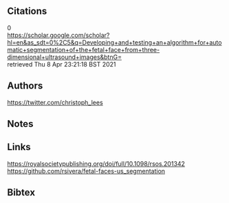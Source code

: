 
## Citations
0  
https://scholar.google.com/scholar?hl=en&as_sdt=0%2C5&q=Developing+and+testing+an+algorithm+for+automatic+segmentation+of+the+fetal+face+from+three-dimensional+ultrasound+images&btnG=   
retrieved  Thu  8 Apr 23:21:18 BST 2021


## Authors 
https://twitter.com/christoph_lees

## Notes

## Links 
https://royalsocietypublishing.org/doi/full/10.1098/rsos.201342    
https://github.com/rsivera/fetal-faces-us_segmentation  

## Bibtex 
